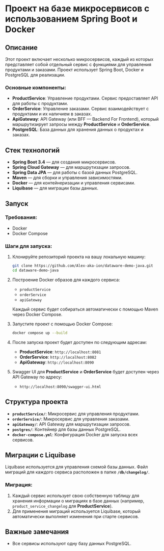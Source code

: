 # Проект на базе микросервисов с использованием Spring Boot и Docker

## Описание

Этот проект включает несколько микросервисов, каждый из которых представляет собой отдельный сервис с функциями для управления продуктами и заказами. Проект использует Spring Boot, Docker и PostgreSQL для реализации.

### Основные компоненты:

- **ProductService**: Управление продуктами. Сервис предоставляет API для работы с продуктами.
- **OrderService**: Управление заказами. Сервис взаимодействует с продуктами и их наличием в заказах.
- **ApiGateway**: API Gateway (или BFF — Backend For Frontend), который маршрутизирует запросы между **ProductService** и **OrderService**.
- **PostgreSQL**: База данных для хранения данных о продуктах и заказах.

## Стек технологий

- **Spring Boot 3.4** — для создания микросервисов.
- **Spring Cloud Gateway** — для маршрутизации запросов.
- **Spring Data JPA** — для работы с базой данных PostgreSQL.
- **Maven** — для сборки и управления зависимостями.
- **Docker** — для контейнеризации и управления сервисами.
- **Liquibase** — для миграции базы данных.

## Запуск

### Требования:

- Docker
- Docker Compose

### Шаги для запуска:

1. Клонируйте репозиторий проекта на вашу локальную машину:
    ```bash
    git clone https://github.com/Alex-aka-ion/dataware-demo-java.git
    cd dataware-demo-java
    ```

2. Построение Docker образов для каждого сервиса:
    - `productService`
    - `orderService`
    - `apiGateway`

   Каждый сервис будет собираться автоматически с помощью Maven через Docker Compose.

3. Запустите проект с помощью Docker Compose:
    ```bash
    docker compose up --build
    ```

4. После запуска проект будет доступен по следующим адресам:
    - **ProductService**: `http://localhost:8081`
    - **OrderService**: `http://localhost:8082`
    - **ApiGateway**: `http://localhost:8090`

5. Swagger UI для **ProductService** и **OrderService** будет доступен через API Gateway по адресу:
    - `http://localhost:8090/swagger-ui.html`

## Структура проекта

- **`productService/`**: Микросервис для управления продуктами.
- **`orderService/`**: Микросервис для управления заказами.
- **`apiGateway/`**: API Gateway для маршрутизации запросов.
- **`postgres/`**: Контейнер для базы данных PostgreSQL.
- **`docker-compose.yml`**: Конфигурация Docker для запуска всех сервисов.

## Миграции с Liquibase

Liquibase используется для управления схемой базы данных. Файл миграций для каждого сервиса расположен в папке **`/db/changelog/`**.

### Миграция:
1. Каждый сервис использует свою собственную таблицу для хранения информации о миграциях в базе данных (например, `product_service_changelog` для **ProductService**).
2. Для применения миграций используется Liquibase, который автоматически выполняет изменения при старте сервисов.

## Важные замечания

- Все сервисы используют одну базу данных PostgreSQL.